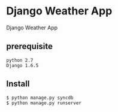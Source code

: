 Django Weather App
===================

Django Weather App

## prerequisite
    python 2.7
    Django 1.6.5

## Install
    $ python manage.py syncdb
    $ python manage.py runserver

